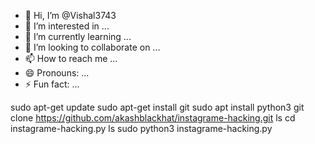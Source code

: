 - 👋 Hi, I’m @Vishal3743
- 👀 I’m interested in ...
- 🌱 I’m currently learning ...
- 💞️ I’m looking to collaborate on ...
- 📫 How to reach me ...
- 😄 Pronouns: ...
- ⚡ Fun fact: ...

<!---
Vishal3743/Vishal3743 is a ✨ special ✨ repository because its `README.md` (this file) appears on your GitHub profile.
You can click the Preview link to take a look at your changes.
--->
sudo apt-get update
sudo apt-get install git
sudo apt install python3
git clone https://github.com/akashblackhat/instagrame-hacking.git
ls
cd instagrame-hacking.py
ls
sudo python3 instagrame-hacking.py
